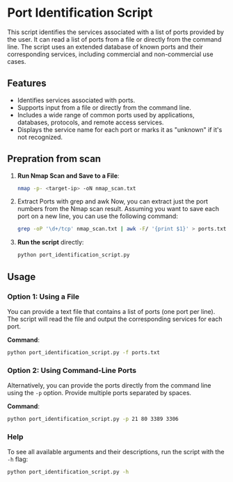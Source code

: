 # Port Identification Script

This script identifies the services associated with a list of ports provided by the user. It can read a list of ports from a file or directly from the command line. The script uses an extended database of known ports and their corresponding services, including commercial and non-commercial use cases.

## Features
- Identifies services associated with ports.
- Supports input from a file or directly from the command line.
- Includes a wide range of common ports used by applications, databases, protocols, and remote access services.
- Displays the service name for each port or marks it as "unknown" if it's not recognized.

## Prepration from scan

1. **Run Nmap Scan and Save to a File**:
   ```bash
   nmap -p- <target-ip> -oN nmap_scan.txt
   ```

2. Extract Ports with grep and awk
Now, you can extract just the port numbers from the Nmap scan result. Assuming you want to save each port on a new line, you can use the following command:
   ```bash
   grep -oP '\d+/tcp' nmap_scan.txt | awk -F/ '{print $1}' > ports.txt
   ```

3. **Run the script** directly:
   ```bash
   python port_identification_script.py
   ```

## Usage

### Option 1: Using a File
You can provide a text file that contains a list of ports (one port per line). The script will read the file and output the corresponding services for each port.

**Command**:
```bash
python port_identification_script.py -f ports.txt
```

### Option 2: Using Command-Line Ports
Alternatively, you can provide the ports directly from the command line using the `-p` option. Provide multiple ports separated by spaces.

**Command**:
```bash
python port_identification_script.py -p 21 80 3389 3306
```
### Help

To see all available arguments and their descriptions, run the script with the `-h` flag:

```bash
python port_identification_script.py -h
```
